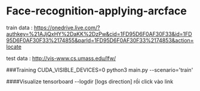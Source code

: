 # Face-recognition-applying-arcface
train data : https://onedrive.live.com/?authkey=%21AJjQxHY%2DaKK%2DzPw&cid=1FD95D6F0AF30F33&id=1FD95D6F0AF30F33%2174855&parId=1FD95D6F0AF30F33%2174853&action=locate

test data : http://vis-www.cs.umass.edu/lfw/

###Training
CUDA_VISIBLE_DEVICES=0 python3 main.py --scenario='train'

####Visualize
tensorboard --logdir [logs direction]
rồi click vào link
